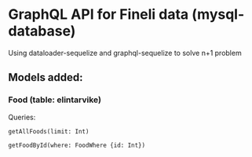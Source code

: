 # GraphQL API for Fineli data (mysql-database)
Using dataloader-sequelize and graphql-sequelize to solve n+1 problem
## Models added:
### Food (table: elintarvike)
Queries:

`getAllFoods(limit: Int)`

`getFoodById(where: FoodWhere {id: Int})`
